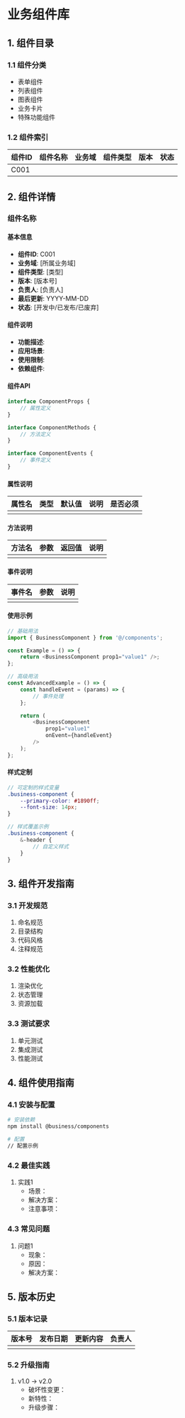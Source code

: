 # 业务组件库

## 1. 组件目录
### 1.1 组件分类
- 表单组件
- 列表组件
- 图表组件
- 业务卡片
- 特殊功能组件

### 1.2 组件索引
| 组件ID | 组件名称 | 业务域 | 组件类型 | 版本 | 状态 |
|--------|----------|--------|-----------|------|------|
| C001   |          |        |           |      |      |

## 2. 组件详情
### 组件名称
#### 基本信息
- **组件ID**: C001
- **业务域**: [所属业务域]
- **组件类型**: [类型]
- **版本**: [版本号]
- **负责人**: [负责人]
- **最后更新**: YYYY-MM-DD
- **状态**: [开发中/已发布/已废弃]

#### 组件说明
- **功能描述**:
- **应用场景**:
- **使用限制**:
- **依赖组件**:

#### 组件API
```typescript
interface ComponentProps {
    // 属性定义
}

interface ComponentMethods {
    // 方法定义
}

interface ComponentEvents {
    // 事件定义
}
```

#### 属性说明
| 属性名 | 类型 | 默认值 | 说明 | 是否必须 |
|--------|------|--------|------|----------|
|        |      |        |      |          |

#### 方法说明
| 方法名 | 参数 | 返回值 | 说明 |
|--------|------|--------|------|
|        |      |        |      |

#### 事件说明
| 事件名 | 参数 | 说明 |
|--------|------|------|
|        |      |      |

#### 使用示例
```typescript
// 基础用法
import { BusinessComponent } from '@/components';

const Example = () => {
    return <BusinessComponent prop1="value1" />;
};

// 高级用法
const AdvancedExample = () => {
    const handleEvent = (params) => {
        // 事件处理
    };

    return (
        <BusinessComponent
            prop1="value1"
            onEvent={handleEvent}
        />
    );
};
```

#### 样式定制
```scss
// 可定制的样式变量
.business-component {
    --primary-color: #1890ff;
    --font-size: 14px;
}

// 样式覆盖示例
.business-component {
    &-header {
        // 自定义样式
    }
}
```

## 3. 组件开发指南
### 3.1 开发规范
1. 命名规范
2. 目录结构
3. 代码风格
4. 注释规范

### 3.2 性能优化
1. 渲染优化
2. 状态管理
3. 资源加载

### 3.3 测试要求
1. 单元测试
2. 集成测试
3. 性能测试

## 4. 组件使用指南
### 4.1 安装与配置
```bash
# 安装依赖
npm install @business/components

# 配置
// 配置示例
```

### 4.2 最佳实践
1. 实践1
   - 场景：
   - 解决方案：
   - 注意事项：

### 4.3 常见问题
1. 问题1
   - 现象：
   - 原因：
   - 解决方案：

## 5. 版本历史
### 5.1 版本记录
| 版本号 | 发布日期 | 更新内容 | 负责人 |
|--------|----------|----------|--------|
|        |          |          |        |

### 5.2 升级指南
1. v1.0 -> v2.0
   - 破坏性变更：
   - 新特性：
   - 升级步骤： 